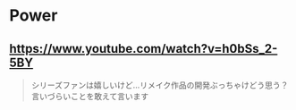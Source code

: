 # Power

## https://www.youtube.com/watch?v=h0bSs_2-5BY

> シリーズファンは嬉しいけど…リメイク作品の開発ぶっちゃけどう思う？言いづらいことを敢えて言います 
